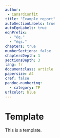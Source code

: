 ```yaml
---
author:
 - CanardConfit
title: "Example report"
autoSectionLabels: true
autoEqnLabels: true
eqnPrefix: 
  - "éq."
  - "éqs."
chapters: true
numberSections: false
chaptersDepth: 1
sectionsDepth: 3
lang: fr
documentclass: article
papersize: A4
cref: false
pandoc-numbering:
  - category: TP
urlcolor: blue
---
```


# Template

This is a template.
